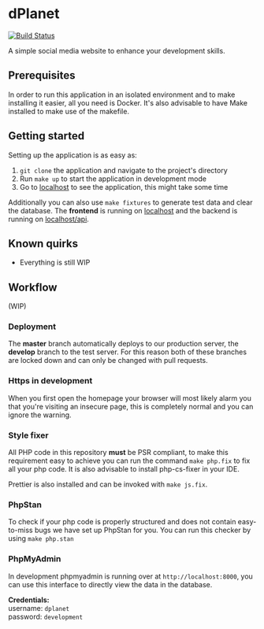 # dPlanet

[![Build Status](https://travis-ci.com/marsh69/dPlanet.svg?branch=master)](https://travis-ci.com/marsh69/dPlanet)

A simple social media website to enhance your development skills.

## Prerequisites

In order to run this application in an isolated environment and to make installing it
easier, all you need is Docker. It's also advisable to have Make installed to
make use of the makefile.

## Getting started

Setting up the application is as easy as:
1. `git clone` the application and navigate to the project's directory
2. Run `make up` to start the application in development mode
3. Go to [localhost](https://localhost) to see the application, this might take some time 

Additionally you can also use `make fixtures` to generate test data and clear
the database. The **frontend** is running on [localhost](https://localhost) and the backend is running on 
[localhost/api](https://localhost/api).

## Known quirks

- Everything is still WIP

## Workflow

(WIP)

### Deployment

The **master** branch automatically deploys to our production server, the **develop** branch to the test server. For
this reason both of these branches are locked down and can only be changed with pull requests.

### Https in development

When you first open the homepage your browser will most likely alarm you that you're visiting an insecure page, this is completely
normal and you can ignore the warning. 

### Style fixer

All PHP code in this repository **must** be PSR compliant, to make this requirement
easy to achieve you can run the command `make php.fix` to fix all your php code. It is
also advisable to install php-cs-fixer in your IDE.

Prettier is also installed and can be invoked with `make js.fix`.

### PhpStan

To check if your php code is properly structured and does not contain easy-to-miss bugs
we have set up PhpStan for you. You can run this checker by using `make php.stan`

### PhpMyAdmin

In development phpmyadmin is running over at `http://localhost:8000`, you can
use this interface to directly view the data in the database.

**Credentials:**  
username: `dplanet`  
password: `development`  
